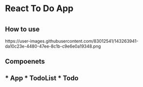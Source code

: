 <h1>React To Do App<h1>

<h2>How to use</h2>
https://user-images.githubusercontent.com/83012541/143263941-da10c23e-4480-47ee-8c1b-c9e6e0a19348.png


<h2>Compoenets<h2>
* App
* TodoList
* Todo
